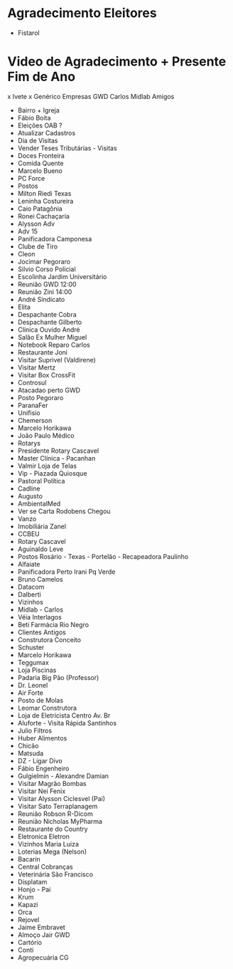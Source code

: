 # Agradecimento Eleitores
- Fistarol

# Video de Agradecimento + Presente Fim de Ano
x  Ivete
x  Genérico
  Empresas
    GWD
    Carlos Midlab
  Amigos
- Bairro + Igreja
- Fábio Boita
- Eleições OAB ?
- Atualizar Cadastros
- Dia de Visitas
- Vender Teses Tributárias - Visitas
- Doces Fronteira
- Comida Quente
- Marcelo Bueno
- PC Force
- Postos
- Milton Riedi Texas
- Leninha Costureira
- Caio Patagônia
- Ronei Cachaçaria
- Alysson Adv
- Adv 15
- Panificadora Camponesa
- Clube de Tiro
- Cleon
- Jocimar Pegoraro
- Silvio Corso Policial
- Escolinha Jardim Universitário
- Reunião GWD 12:00
- Reunião Zini 14:00
- André Sindicato
- Elita
- Despachante Cobra
- Despachante Gilberto
- Clínica Ouvido André
- Salão Ex Mulher Miguel
- Notebook Reparo Carlos
- Restaurante Joni
- Visitar Suprivel (Valdirene)
- Visitar Mertz
- Visitar Box CrossFit
- Controsul
- Atacadao perto GWD
- Posto Pegoraro
- ParanaFer
- Unifisio
- Chemerson
- Marcelo Horikawa
- João Paulo Médico
- Rotarys
- Presidente Rotary Cascavel
- Master Clínica - Pacanhan
- Valmir Loja de Telas
- Vip - Piazada Quiosque
- Pastoral Política
- Cadline
- Augusto
- AmbientalMed
- Ver se Carta Rodobens Chegou
- Vanzo
- Imobiliária Zanel
- CCBEU
- Rotary Cascavel
- Aguinaldo Leve
- Postos Rosário - Texas - Portelão - Recapeadora Paulinho
- Alfaiate
- Panificadora Perto Irani Pq Verde
- Bruno Camelos
- Datacom
- Dalberti
- Vizinhos
- Midlab - Carlos
- Véia Interlagos
- Beti Farmácia Rio Negro
- Clientes Antigos
- Construtora Conceito
- Schuster
- Marcelo Horikawa
- Teggumax
- Loja Piscinas
- Padaria Big Pão (Professor)
- Dr. Leonel
- Air Forte
- Posto de Molas
- Leomar Construtora
- Loja de Eletricista Centro Av. Br
- Aluforte - Visita Rápida Santinhos
- Julio Filtros
- Huber Alimentos
- Chicão
- Matsuda
- DZ - Ligar Divo
- Fábio Engenheiro
- Gulgielmin - Alexandre Damian
- Visitar Magrão Bombas
- Visitar Nei Fenix
- Visitar Alysson Ciclesvel (Pai)
- Visitar Sato Terraplanagem
- Reunião Robson R-Dicom
- Reunião Nicholas MyPharma
- Restaurante do Country
- Eletronica Eletron
- Vizinhos Maria Luiza
- Loterias Mega (Nelson)
- Bacarin
- Central Cobranças
- Veterinária São Francisco
- Displatam
- Honjo - Pai
- Krum
- Kapazi
- Orca
- Rejovel
- Jaime Embravet
- Almoço Jair GWD
- Cartório
- Conti
- Agropecuária CG
